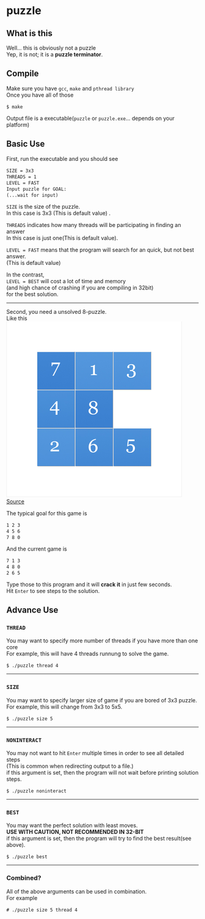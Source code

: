 # puzzle

## What is this

Well... this is obviously not a puzzle  
Yep, it is not; it is a **puzzle terminator**.  

## Compile
Make sure you have `gcc`, `make` and `pthread library`  
Once you have all of those  
```
$ make
```
Output file is a executable(`puzzle` or `puzzle.exe`... depends on your platform)  

## Basic Use
First, run the executable and you should see  
```
SIZE = 3x3
THREADS = 1
LEVEL = FAST
Input puzzle for GOAL:
(...wait for input)
```
  
`SIZE` is the size of the puzzle.  
In this case is 3x3 (This is default value)  .
  
`THREADS` indicates how many threads will be participating in finding an answer  
In this case is just one(This is default value).  
  
`LEVEL = FAST` means that the program will search for an quick, but not best answer.  
(This is default value)  
  
In the contrast,  
`LEVEL = BEST` will cost a lot of time and memory  
(and high chance of crashing if you are compiling in 32bit)  
for the best solution.  
  
--------
  
Second, you need a unsolved 8-puzzle.  
Like this  
![](demo3by3game.png)  
[Source](http://mypuzzle.org/sliding)  
  
The typical goal for this game is  
```
1 2 3
4 5 6
7 8 0
```
And the current game is  
```
7 1 3
4 8 0
2 6 5
```
Type those to this program and it will **crack it** in just few seconds.  
Hit `Enter` to see steps to the solution.  

## Advance Use
### ``THREAD``
You may want to specify more number of threads if you have more than one core  
For example, this will have 4 threads runnung to solve the game.
```
$ ./puzzle thread 4
```
  
--------
  
### ``SIZE``
You may want to specify larger size of game if you are bored of 3x3 puzzle.  
For example, this will change from 3x3 to 5x5.  
```
$ ./puzzle size 5
```
  
--------
  
### ``NONINTERACT``
You may not want to hit `Enter` multiple times in order to see all detailed steps  
(This is common when redirecting output to a file.)  
if this argument is set, then the program will not wait before printing solution steps.  
```
$ ./puzzle noninteract
```
  
--------
  
### ``BEST``
You may want the perfect solution with least moves.  
**USE WITH CAUTION, NOT RECOMMENDED IN 32-BIT**  
if this argument is set, then the program will try to find the best result(see above).  
```
$ ./puzzle best
```
  
--------
  
### Combined?
All of the above arguments can be used in combination.   
For example
```
# ./puzzle size 5 thread 4
```
